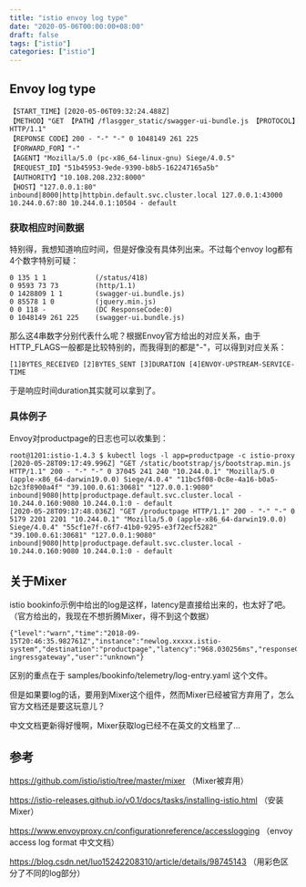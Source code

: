 ```yaml
---
title: "istio envoy log type"
date: "2020-05-06T00:00:00+08:00"
draft: false
tags: ["istio"]
categories: ["istio"]
---
```


## Envoy log type

```shell
【START_TIME】[2020-05-06T09:32:24.488Z] 
【METHOD】"GET 【PATH】/flasgger_static/swagger-ui-bundle.js 【PROTOCOL】HTTP/1.1" 
【REPONSE CODE】200 - "-" "-" 0 1048149 261 225 
【FORWARD_FOR】"-" 
【AGENT】"Mozilla/5.0 (pc-x86_64-linux-gnu) Siege/4.0.5"
【REQUEST_ID】"51b45953-9ede-9390-b8b5-162247165a5b"
【AUTHORITY】"10.108.208.232:8000" 
【HOST】"127.0.0.1:80" 
inbound|8000|http|httpbin.default.svc.cluster.local 127.0.0.1:43000 10.244.0.67:80 10.244.0.1:10504 - default
```

### 获取相应时间数据

特别得，我想知道响应时间，但是好像没有具体列出来。不过每个envoy log都有4个数字特别可疑：

```basic
0 135 1 1            (/status/418)
0 9593 73 73         (http/1.1)
0 1428809 1 1        (swagger-ui.bundle.js)
0 85578 1 0          (jquery.min.js)
0 0 118 -            (DC ResponseCode:0)
0 1048149 261 225    (swagger-ui.bundle.js)
```

那么这4串数字分别代表什么呢？根据Envoy官方给出的对应关系，由于HTTP_FLAGS一般都是比较特别的，而我得到的都是"-"，可以得到对应关系：

```shell
[1]BYTES_RECEIVED [2]BYTES_SENT [3]DURATION [4]ENVOY-UPSTREAM-SERVICE-TIME
```

于是响应时间duration其实就可以拿到了。

### 具体例子

Envoy对productpage的日志也可以收集到：

```shell
root@1201:istio-1.4.3 $ kubectl logs -l app=productpage -c istio-proxy
[2020-05-28T09:17:49.996Z] "GET /static/bootstrap/js/bootstrap.min.js HTTP/1.1" 200 - "-" "-" 0 37045 241 240 "10.244.0.1" "Mozilla/5.0 (apple-x86_64-darwin19.0.0) Siege/4.0.4" "11bc5f08-0c8e-4a16-b0a5-b2c3f8900a4f" "39.100.0.61:30681" "127.0.0.1:9080" inbound|9080|http|productpage.default.svc.cluster.local - 10.244.0.160:9080 10.244.0.1:0 - default
[2020-05-28T09:17:48.036Z] "GET /productpage HTTP/1.1" 200 - "-" "-" 0 5179 2201 2201 "10.244.0.1" "Mozilla/5.0 (apple-x86_64-darwin19.0.0) Siege/4.0.4" "55cf1e7f-c6f7-41b0-9295-e3f72ecf5282" "39.100.0.61:30681" "127.0.0.1:9080" inbound|9080|http|productpage.default.svc.cluster.local - 10.244.0.160:9080 10.244.0.1:0 - default
```

## 关于Mixer

istio bookinfo示例中给出的log是这样，latency是直接给出来的，也太好了吧。（官方给出的，我现在不想折腾Mixer，得不到这个数据）

```shell
{"level":"warn","time":"2018-09-15T20:46:35.982761Z","instance":"newlog.xxxxx.istio-system","destination":"productpage","latency":"968.030256ms","responseCode":200,"responseSize":4415,"source":"istio-ingressgateway","user":"unknown"}
```

区别的重点在于 samples/bookinfo/telemetry/log-entry.yaml 这个文件。

但是如果要log的话，要用到Mixer这个组件，然而Mixer已经被官方弃用了，怎么官方文档还是要这玩意儿？

中文文档更新得好慢啊，Mixer获取log已经不在英文的文档里了…



## 参考

https://github.com/istio/istio/tree/master/mixer （Mixer被弃用）

https://istio-releases.github.io/v0.1/docs/tasks/installing-istio.html （安装Mixer）

https://www.envoyproxy.cn/configurationreference/accesslogging （envoy access log format 中文文档）

https://blog.csdn.net/luo15242208310/article/details/98745143 （用彩色区分了不同的log部分）